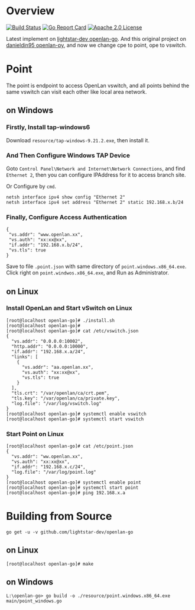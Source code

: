 # Overview 
[![Build Status](https://travis-ci.org/lightstar-dev/openlan-go.svg?branch=master)](https://travis-ci.org/lightstar-dev/openlan-go)
[![Go Report Card](https://goreportcard.com/badge/github.com/lightstar-dev/openlan-go)](https://goreportcard.com/report/lightstar-dev/openlan-go)
[![Apache 2.0 License](https://img.shields.io/badge/License-Apache%202.0-blue.svg)](LICENSE)

Latest implement on [lightstar-dev openlan-go](https://github.com/lightstar-dev/openlan-go).
And this original project on [danieldin95 openlan-py](https://github.com/danieldin95/openlan-py), and now we change cpe to point, ope to vswitch.

# Point
The point is endpoint to access OpenLan vswitch, and all points behind the same vswitch can visit each other like local area network. 

## on Windows
### Firstly, Install tap-windows6

Download `resource/tap-windows-9.21.2.exe`, then install it. 

### And Then Configure Windows TAP Device

Goto `Control Panel\Network and Internet\Network Connections`, and find `Ethernet 2`, then you can configure IPAddress for it to access branch site. 

Or Configure by `cmd`.

    netsh interface ipv4 show config "Ethernet 2"
    netsh interface ipv4 set address "Ethernet 2" static 192.168.x.b/24

### Finally, Configure Access Authentication

    {
     "vs.addr": "www.openlan.xx",
     "vs.auth": "xx:xx@xx",
     "if.addr": "192.168.x.b/24",
     "vs.tls": true
    }
   
   Save to file `.point.json` with same directory of  `point.windows.x86_64.exe`. Click right on `point.windwos.x86_64.exe`, and Run as Administrator.

## on Linux
### Install OpenLan and Start vSwitch on Linux

    [root@localhost openlan-go]# ./install.sh
    [root@localhost openlan-go]# 
    [root@localhost openlan-go]# cat /etc/vswitch.json
    {
      "vs.addr": "0.0.0.0:10002",
      "http.addr": "0.0.0.0:10000",
      "if.addr": "192.168.x.a/24",
      "links": [
        {
          "vs.addr": "aa.openlan.xx",
          "vs.auth": "xx:xx@xx",
          "vs.tls": true
        }
      ],
      "tls.crt": "/var/openlan/ca/crt.pem",
      "tls.key": "/var/openlan/ca/private.key",
      "log.file": "/var/log/vswitch.log"
    }
    [root@localhost openlan-go]# systemctl enable vswitch
    [root@localhost openlan-go]# systemctl start vswitch

### Start Point on Linux

    [root@localhost openlan-go]# cat /etc/point.json
    {
      "vs.addr": "ww.openlan.xx",
      "vs.auth": "xx:xx@xx",
      "if.addr": "192.168.x.c/24",
      "log.file": "/var/log/point.log"
    }
    [root@localhost openlan-go]# systemctl enable point
    [root@localhost openlan-go]# systemctl start point
    [root@localhost openlan-go]# ping 192.168.x.a
    

# Building from Source

    go get -u -v github.com/lightstar-dev/openlan-go  

## on Linux

    [root@localhost openlan-go]# make

## on Windows
    
    L:\openlan-go> go build -o ./resource/point.windows.x86_64.exe main/point_windows.go
